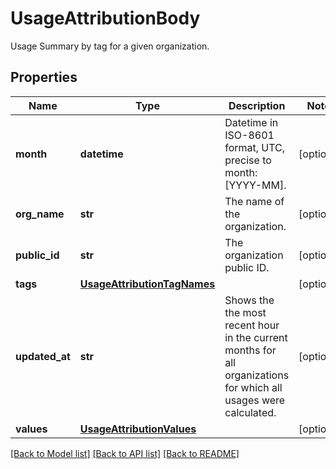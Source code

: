 # UsageAttributionBody

Usage Summary by tag for a given organization.

## Properties
Name | Type | Description | Notes
------------ | ------------- | ------------- | -------------
**month** | **datetime** | Datetime in ISO-8601 format, UTC, precise to month: [YYYY-MM]. | [optional] 
**org_name** | **str** | The name of the organization. | [optional] 
**public_id** | **str** | The organization public ID. | [optional] 
**tags** | [**UsageAttributionTagNames**](UsageAttributionTagNames.md) |  | [optional] 
**updated_at** | **str** | Shows the the most recent hour in the current months for all organizations for which all usages were calculated. | [optional] 
**values** | [**UsageAttributionValues**](UsageAttributionValues.md) |  | [optional] 

[[Back to Model list]](README.md#documentation-for-models) [[Back to API list]](README.md#documentation-for-api-endpoints) [[Back to README]](README.md)


